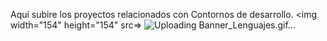 Aquí subire los proyectos relacionados con Contornos de desarrollo.
<img width="154" height="154" src=>
![Uploading Banner_Lenguajes.gif…]()
